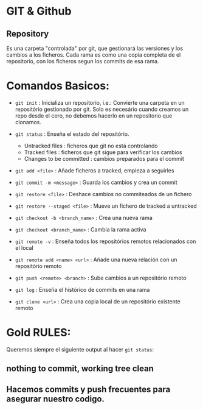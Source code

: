 # GIT & Github

## Repository

Es una carpeta "controlada" por git, que gestionará las versiones y los cambios a los ficheros. Cada rama es como una copia completa de el repositorio, con los ficheros segun los commits de esa rama.

# Comandos Basicos:

- `git init` : Inicializa un repositorio, i.e.: Convierte una carpeta en un repositório gestionado por git. Solo es necesário cuando creamos un repo desde el cero, no debemos hacerlo en un repositorio que clonamos.
- `git status` : Enseña el estado del repositório.
    - Untracked files : ficheros que git no está controlando
    - Tracked files : ficheros que git sigue para verificar los cambios
    - Changes to be committed : cambios preparados para el commit

- `git add <file>` : Añade ficheros a tracked, empieza a seguirles
- `git commit -m <message>` : Guarda los cambios y crea un commit
- `git restore <file>` : Deshace cambios no commiteados de un fichero
- `git restore --staged <file>` : Mueve un fichero de tracked a untracked

- `git checkout -b <branch_name>` : Crea una nueva rama
- `git checkout <branch_name>` : Cambia la rama activa

- `git remote -v` : Enseña todos los repositórios remotos relacionados con el local
- `git remote add <name> <url>` : Añade una nueva relación con un repositório remoto

- `git push <remote> <branch>` : Sube cambios a un repositório remoto

- `git log` : Enseña el histórico de commits en una rama

- `git clone <url>` : Crea una copia local de un repositório existente remoto

# Gold RULES:
Queremos siempre el siguiente output al hacer `git status`:
## nothing to commit, working tree clean

## Hacemos commits y push frecuentes para asegurar nuestro codigo.